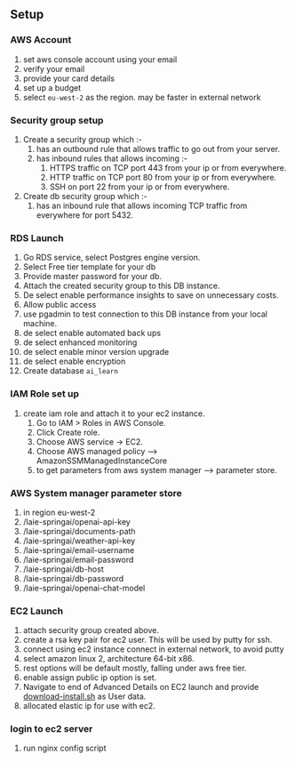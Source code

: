 ## Setup
### AWS Account
1. set aws console account using your email
2. verify your email
3. provide your card details
4. set up a budget
5. select ```eu-west-2``` as the region. may be faster in external network

### Security group setup 
1. Create a security group which :-
    1. has an outbound rule that allows traffic to go out from your server. 
    2. has inbound rules that allows incoming :-
        1. HTTPS traffic on TCP port 443 from your ip or from everywhere.
        2. HTTP traffic on TCP port 80 from your ip or from everywhere.
        3. SSH on port 22 from your ip or from everywhere.
2. Create db security group which :-
    1. has an inbound rule that allows incoming TCP traffic from everywhere for port 5432. 

### RDS Launch
1. Go RDS service, select Postgres engine version.
2. Select Free tier template for your db
3. Provide master password for your db.
4. Attach the created security group to this DB instance.
5. De select enable performance insights to save on unnecessary costs.
6. Allow public access
7. use pgadmin to test connection to this DB instance from your local machine.
8. de select enable automated back ups
9. de select enhanced monitoring
10. de select enable minor version upgrade
11. de select enable encryption
12. Create database ```ai_learn```

### IAM Role set up
1. create iam role and attach it to your ec2 instance.
    1. Go to IAM > Roles in AWS Console.
    2. Click Create role.
    3. Choose AWS service → EC2.
    4. Choose AWS managed policy --> AmazonSSMManagedInstanceCore
    5. to get parameters from aws system manager --> parameter store.

### AWS System manager parameter store
1. in region eu-west-2
2. /laie-springai/openai-api-key
3. /laie-springai/documents-path
4. /laie-springai/weather-api-key
5. /laie-springai/email-username
6. /laie-springai/email-password
7. /laie-springai/db-host
8. /laie-springai/db-password
9. /laie-springai/openai-chat-model

### EC2 Launch
1. attach security group created above. 
2. create a rsa key pair for ec2 user. This will be used by putty for ssh. 
3. connect using ec2 instance connect in external network, to avoid putty 
4. select amazon linux 2, architecture 64-bit x86. 
5. rest options will be default mostly, falling under aws free tier. 
6. enable assign public ip option is set. 
7. Navigate to end of Advanced Details on EC2 launch and provide [download-install.sh](scripts/download-install.sh) as User data. 
8. allocated elastic ip for use with ec2.

### login to ec2 server
1. run nginx config script
